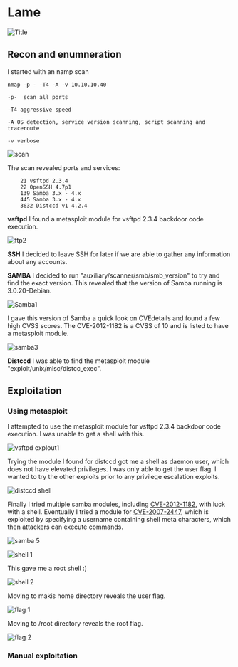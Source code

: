 # Lame

![Title](https://user-images.githubusercontent.com/46513413/72587808-59d38000-38c4-11ea-9bb9-46105774f3f0.png)

## Recon and enumneration

I started with an namp scan

    nmap -p - -T4 -A -v 10.10.10.40
    
    -p-  scan all ports
    
    -T4 aggressive speed
    
    -A OS detection, service version scanning, script scanning and traceroute 
    
    -v verbose

![scan](https://user-images.githubusercontent.com/46513413/72587747-23960080-38c4-11ea-9bdc-ae66c4b9afda.png)


  The scan revealed ports and services: 
  
        21 vsftpd 2.3.4
        22 OpenSSH 4.7p1
        139 Samba 3.x - 4.x
        445 Samba 3.x - 4.x
        3632 Distccd v1 4.2.4
        
        
        
**vsftpd** I found a metasploit module for vsftpd 2.3.4 backdoor code execution.
  
![ftp2](https://user-images.githubusercontent.com/46513413/72588416-4aedcd00-38c6-11ea-804a-a21c0c027517.png)


**SSH** I decided to leave SSH for later if we are able to gather any information about any accounts.

**SAMBA**  I decided to run "auxiliary/scanner/smb/smb_version" to try and find the exact version. This revealed that the version of Samba running is 3.0.20-Debian.

![Samba1](https://user-images.githubusercontent.com/46513413/72588569-bfc10700-38c6-11ea-9150-79dbe25420f7.png)

I gave this version of Samba a quick look on CVEdetails and found a few high CVSS scores. The CVE-2012-1182 is a CVSS of 10 and is listed to have a metasploit module. 

![samba3](https://user-images.githubusercontent.com/46513413/72588570-c0599d80-38c6-11ea-8822-c5f91caed16c.png)

**Distccd** I was able to find the metasploit module "exploit/unix/misc/distcc_exec".



## Exploitation

### Using metasploit

I attempted to use the metasploit module for vsftpd 2.3.4 backdoor code execution. I was unable to get a shell with this.

![vsftpd explout1](https://user-images.githubusercontent.com/46513413/72589319-e4b67980-38c8-11ea-9309-5ed53e08794b.png)

Trying the module I found for distccd got me a shell as daemon user, which does not have elevated privileges. I was only able to get the user flag. I wanted to try the other exploits prior to any privilege escalation exploits.

![distccd shell](https://user-images.githubusercontent.com/46513413/72588812-758c5580-38c7-11ea-8dee-2ffef1f4782c.png)

Finally I tried multiple samba modules, including [CVE-2012-1182](https://www.rapid7.com/db/modules/exploit/linux/samba/setinfopolicy_heap), with luck with a shell. Eventually I tried a module for [CVE-2007-2447](https://www.rapid7.com/db/modules/exploit/multi/samba/usermap_script), which is exploited by specifying a username containing shell meta characters, which then attackers can execute commands.

![samba 5](https://user-images.githubusercontent.com/46513413/72588572-c0599d80-38c6-11ea-9cd1-ee5ff1ada2c5.png)

![shell 1](https://user-images.githubusercontent.com/46513413/72589891-7a9ed400-38ca-11ea-93af-b2fca6924916.png)

This gave me a root shell :)

![shell 2](https://user-images.githubusercontent.com/46513413/72589892-7b376a80-38ca-11ea-8d45-de940267cb9a.png)

Moving to makis home directory reveals the user flag.

![flag 1](https://user-images.githubusercontent.com/46513413/72589888-7a9ed400-38ca-11ea-811d-f2bf7748961c.png)

Moving to /root directory reveals the root flag.

![flag 2](https://user-images.githubusercontent.com/46513413/72589890-7a9ed400-38ca-11ea-8359-c580da2fb28d.png)


### Manual exploitation


















